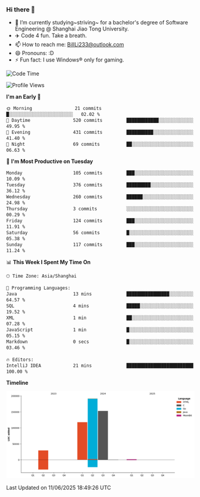 ### Hi there 👋
- 🌱 I’m currently studying~striving~ for a bachelor's degree of Software Engineering @ Shanghai Jiao Tong University.
- ✈️ Code 4 fun. Take a breath.
- 📫 How to reach me: BillLi233@outlook.com
- 😄 Pronouns: :D
- ⚡ Fun fact: I use Windows® only for gaming.

<!--START_SECTION:waka-->
![Code Time](http://img.shields.io/badge/Code%20Time-439%20hrs%2041%20mins-blue)

![Profile Views](http://img.shields.io/badge/Profile%20Views-0-blue)

**I'm an Early 🐤** 

```text
🌞 Morning                21 commits          █░░░░░░░░░░░░░░░░░░░░░░░░   02.02 % 
🌆 Daytime                520 commits         ████████████░░░░░░░░░░░░░   49.95 % 
🌃 Evening                431 commits         ██████████░░░░░░░░░░░░░░░   41.40 % 
🌙 Night                  69 commits          ██░░░░░░░░░░░░░░░░░░░░░░░   06.63 % 
```
📅 **I'm Most Productive on Tuesday** 

```text
Monday                   105 commits         ███░░░░░░░░░░░░░░░░░░░░░░   10.09 % 
Tuesday                  376 commits         █████████░░░░░░░░░░░░░░░░   36.12 % 
Wednesday                260 commits         ██████░░░░░░░░░░░░░░░░░░░   24.98 % 
Thursday                 3 commits           ░░░░░░░░░░░░░░░░░░░░░░░░░   00.29 % 
Friday                   124 commits         ███░░░░░░░░░░░░░░░░░░░░░░   11.91 % 
Saturday                 56 commits          █░░░░░░░░░░░░░░░░░░░░░░░░   05.38 % 
Sunday                   117 commits         ███░░░░░░░░░░░░░░░░░░░░░░   11.24 % 
```


📊 **This Week I Spent My Time On** 

```text
🕑︎ Time Zone: Asia/Shanghai

💬 Programming Languages: 
Java                     13 mins             ████████████████░░░░░░░░░   64.57 % 
SQL                      4 mins              █████░░░░░░░░░░░░░░░░░░░░   19.52 % 
XML                      1 min               ██░░░░░░░░░░░░░░░░░░░░░░░   07.28 % 
JavaScript               1 min               █░░░░░░░░░░░░░░░░░░░░░░░░   05.15 % 
Markdown                 0 secs              █░░░░░░░░░░░░░░░░░░░░░░░░   03.46 % 

🔥 Editors: 
IntelliJ IDEA            21 mins             █████████████████████████   100.00 % 
```

**Timeline**

![Lines of Code chart](https://raw.githubusercontent.com/GMH233/GMH233/main/assets/bar_graph.png)


 Last Updated on 11/06/2025 18:49:26 UTC
<!--END_SECTION:waka-->

<!--
**GMH233/GMH233** is a ✨ _special_ ✨ repository because its `README.md` (this file) appears on your GitHub profile.

Here are some ideas to get you started:

- 🔭 I’m currently working on ...
- 🌱 I’m currently learning ...
- 👯 I’m looking to collaborate on ...
- 🤔 I’m looking for help with ...
- 💬 Ask me about ...
- 📫 How to reach me: ...
- 😄 Pronouns: ...
- ⚡ Fun fact: ...
-->
